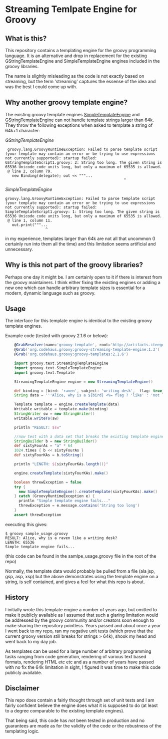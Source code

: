 # Streaming Temlpate Engine for Groovy

## What is this?
This repository contains a templating engine for the groovy programming language. It is 
an alternative and drop in replacement for the existing GStringTemplateEngine and 
SimpleTemplateEngine engines included in the groovy libraries. 

The name is slightly misleading as the code is not exactly based on streaming, but 
the term 'streaming' captures the essense of the idea and was the best I could come up
with. 

## Why another groovy template engine?
The existing groovy template engines 
[SimpleTemplateEngine](http://groovy.codehaus.org/gapi/groovy/text/SimpleTemplateEngine.html) and 
[GStringTemplateEngine](http://groovy.codehaus.org/gapi/groovy/text/GStringTemplateEngine.html) can 
not handle template strings larger than 64k. They throw the following exceptions when asked 
to template a string of 64k+1 character: 

_GStringTemplateEngine_

     groovy.lang.GroovyRuntimeException: Failed to parse template script (your template may contain an error or be trying to use expressions not currently supported): startup failed:
    GStringTemplateScript1.groovy: 2: String too long. The given string is 65536 Unicode code units long, but only a maximum of 65535 is allowed.
     @ line 2, column 79.
       new Binding(delegate); out << """...
                                                         ^

_SimpleTemplateEngine_

    groovy.lang.GroovyRuntimeException: Failed to parse template script (your template may contain an error or be trying to use expressions not currently supported): startup failed:
    SimpleTemplateScript1.groovy: 1: String too long. The given string is 65536 Unicode code units long, but only a maximum of 65535 is allowed.
     @ line 1, column 11.
       out.print("""...
                      ^

in my experience, templates larger than 64k are not all that uncommon (I certainly run into them 
all the time) and this limitation seems artificial and unnecessary. 

## Why is this not part of the groovy libraries?
Perhaps one day it might be. I am certainly open to it if there is interest from the groovy 
maintainers. I think either fixing the existing engines or adding a new one which can handle 
arbitrary template sizes is essential for a modern, dynamic language such as groovy. 

## Usage
The interface for this template engine is identical to the existing groovy template engines. 

Example code (tested with groovy 2.1.6 or below): 

```groovy
    @GrabResolver(name='groovy-template', root='http://artifacts.iteego.com/artifactory/public-release-local')
    @Grab('org.codehaus.groovy:groovy-streaming-template-engine:1.3')
    @Grab('org.codehaus.groovy:groovy-templates:2.1.6')

    import groovy.text.StreamingTemplateEngine
    import groovy.text.SimpleTemplateEngine
    import groovy.text.Template

    StreamingTemplateEngine engine = new StreamingTemplateEngine()

    def binding = [bird: 'raven', subject: 'writing desk',  flag: true]
    String data = '''Alice, why is a ${bird} <%= flag ? 'like' : 'not like' %> a <%= subject %><% out << '?' %>'''

    Template template = engine.createTemplate(data)
    Writable writable = template.make(binding)
    StringWriter sw = new StringWriter()
    writable.writeTo(sw)

    println "RESULT: $sw"

    //now test with a data set that breaks the existing template engines
    StringBuilder b = new StringBuilder()
    def sixtyFourAs = "a" * 64
    1024.times { b << sixtyFourAs }
    def sixtyFourKAs = b.toString()

    println "LENGTH: ${sixtyFourKAs.length()}"

    engine.createTemplate(sixtyFourKAs).make()

    boolean threwException = false
    try { 
      new SimpleTemplateEngine().createTemplate(sixtyFourKAs).make()
    } catch (GroovyRuntimeException e) {  
      println "Simple template engine fails..."
      threwException = e.message.contains('String too long')
    }
    assert threwException
```

executing this gives: 

    $ groovy sample_usage.groovy 
    RESULT: Alice, why is a raven like a writing desk?
    LENGTH: 65536
    Simple template engine fails...

(this code can be found in the samlpe_usage.groovy file in the root of the repo)

Normally, the template data would probably be pulled from a file (ala jsp, gsp, asp, xsp) but the above 
demonstrates using the template engine on a string, is self contained, and gives a feel for what this 
repo is about. 

## History 
I initially wrote this template engine a number of years ago, but omitted to make it publicly 
available as I assumed that such a glaring limitation would be addressed by the groovy 
community and/or creators soon enough to make sharing the repository pointless. Years passed and 
about once a year I went back to my repo, ran my negative unit tests (which prove that the current 
groovy version still breaks for strings > 64k), shook my head and went back to my day job. 

As templates can be used for a large number of arbitrary programming tasks ranging from code generation, 
rendering of various text based formats, rendering HTML etc etc and as a number of years have passed 
with no fix the 64k limitation in sight, I figured it was time to make this code publicly available. 

## Disclaimer
This repo does contain a fairly thought through set of unit tests and I am fairly confident believe the 
engine does what it is supposed to do (at least to a degree comparable to the existing template engines). 

That being said, this code has _not_ been tested in production and no guarantees are
made as for the validity of the code or the robustness of the templating logic. 